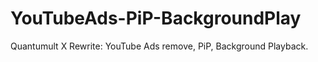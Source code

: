 # YouTubeAds-PiP-BackgroundPlay
Quantumult X Rewrite: YouTube Ads remove, PiP, Background Playback.
